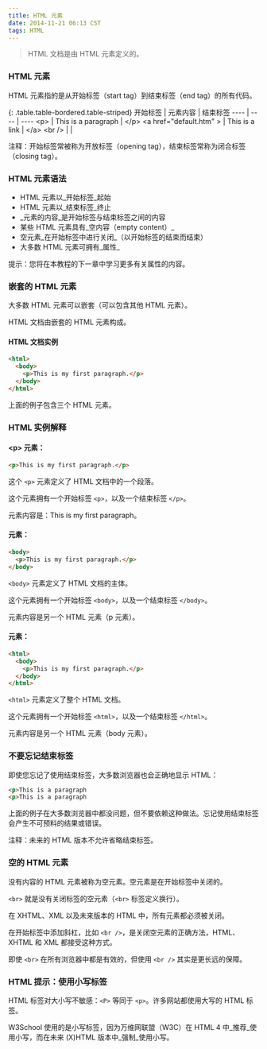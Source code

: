 ```yaml
---
title: HTML 元素
date: 2014-11-21 06:13 CST
tags: HTML
---
```


> HTML 文档是由 HTML 元素定义的。

### HTML 元素

HTML 元素指的是从开始标签（start tag）到结束标签（end tag）的所有代码。

{: .table.table-bordered.table-striped}
开始标签 | 元素内容 | 结束标签
---- | ---- | ----
\<p\> | This is a paragraph | \</p\>
\<a href="default.htm" \> | This is a link | \</a\>
\<br /\> | |

<span>注释：</span>开始标签常被称为开放标签（opening tag），结束标签常称为闭合标签（closing tag）。

### HTML 元素语法

* HTML 元素以_开始标签_起始
* HTML 元素以_结束标签_终止
* _元素的内容_是开始标签与结束标签之间的内容
* 某些 HTML 元素具有_空内容（empty content）_
* 空元素_在开始标签中进行关闭_（以开始标签的结束而结束）
* 大多数 HTML 元素可拥有_属性_

<span>提示：</span>您将在本教程的下一章中学习更多有关属性的内容。

### 嵌套的 HTML 元素

大多数 HTML 元素可以嵌套（可以包含其他 HTML 元素）。

HTML 文档由嵌套的 HTML 元素构成。

#### HTML 文档实例

```html
<html>
  <body>
    <p>This is my first paragraph.</p>
  </body>
</html>
```

上面的例子包含三个 HTML 元素。


### HTML 实例解释

#### \<p\> 元素：

```html
<p>This is my first paragraph.</p>
```

这个 `<p>` 元素定义了 HTML 文档中的一个段落。

这个元素拥有一个开始标签 `<p>`，以及一个结束标签 `</p>`。

元素内容是：This is my first paragraph。

#### <body> 元素：

```html
<body>
  <p>This is my first paragraph.</p>
</body>
```
`<body>` 元素定义了 HTML 文档的主体。

这个元素拥有一个开始标签 `<body>`，以及一个结束标签 `</body>`。

元素内容是另一个 HTML 元素（p 元素）。

#### <html> 元素：

```html
<html>
  <body>
    <p>This is my first paragraph.</p>
  </body>
</html>
```

`<html>` 元素定义了整个 HTML 文档。

这个元素拥有一个开始标签 `<html>`，以及一个结束标签 `</html>`。

元素内容是另一个 HTML 元素（body 元素）。

### 不要忘记结束标签

即使您忘记了使用结束标签，大多数浏览器也会正确地显示 HTML：

```html
<p>This is a paragraph
<p>This is a paragraph
```

上面的例子在大多数浏览器中都没问题，但不要依赖这种做法。忘记使用结束标签会产生不可预料的结果或错误。

<span>注释：</span>未来的 HTML 版本不允许省略结束标签。

### 空的 HTML 元素

没有内容的 HTML 元素被称为空元素。空元素是在开始标签中关闭的。

`<br>` 就是没有关闭标签的空元素（`<br>` 标签定义换行）。

在 XHTML、XML 以及未来版本的 HTML 中，所有元素都必须被关闭。

在开始标签中添加斜杠，比如 `<br />`，是关闭空元素的正确方法，HTML、XHTML 和 XML 都接受这种方式。

即使 `<br>` 在所有浏览器中都是有效的，但使用 `<br />` 其实是更长远的保障。

### HTML 提示：使用小写标签

HTML 标签对大小写不敏感：`<P>` 等同于 `<p>`。许多网站都使用大写的 HTML 标签。

W3School 使用的是小写标签，因为万维网联盟（W3C）在 HTML 4 中_推荐_使用小写，而在未来 (X)HTML 版本中_强制_使用小写。
